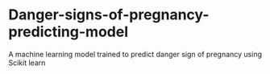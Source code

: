 # Danger-signs-of-pregnancy-predicting-model
A machine learning model trained to predict danger sign of pregnancy using Scikit learn
